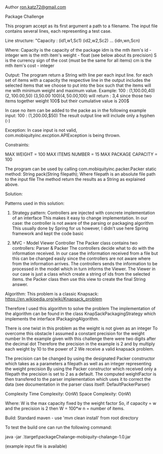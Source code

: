   Author ron.katz72@gmail.com
  
  Package Challenge
  
  This program accept as its first argument a path to a filename.
  The input file contains several lines, each representing a test case.
 
  Line structure: "Capacity : (id1,w1,Sc1) (id2,w2,Sc2) ... (idn,wn,Scn)
  
  Where: Capacity is the capacity of the package
         idm is the mth item's id - integer
         wm  is the mth item's weight - float (see below about its precision)
         S   is the currency sign of the cost (must be the same for all items)
         cm  is the mth item's cost - integer
         
   Output: The program return a String with line per each input line.
   		for each set of items with a capacity the respective line in the output
   		includes the selected items that we choose to put into the box such that
           the items will me with minimum weight and maximum value.
           Example: 100 : (1,100.00,$40) (2,100.00,$50) (3,50.00 $100) (4,50.00,$100)
           will return : 3,4 since those two items together weight 100$ but their cumulative value is 200$
          
   In case no item can be added to the packe
   as in the following example input:
   100 : (1,200.00,$50)
   The result output line will include only a hyphen (-) 
           
   Exception: In case input is not valid, com.mobiquityinc.excption.APIException is being thrown.
   
   Constraints:
   
   MAX WEIGHT              = 100
 	 MAX ITEMS NUMBER        =  15
 	 MAX PACKAGE CAPACITY    = 100
 
   The program can be used by calling com.mobiquityinc.packer.Packer static method:
 	 String pack(String filepath);
 	 Where filepath is an absolute file path to the input file
   The method return the results as a String as explained above.
    
   Solution:
    
   Patterns used in this solution:
    
   1) Strategy pattern:
    	Controllers are injected with concrete implementation of an interface
    	This makes it easy to change implementation.
    	In our case: the controller is not aware of the parsing or packaging algorithm
    	This usually done by Spring for us however, I didn't use here Spring framework
    	and kept the code basic
    
   2) MVC - Model Viewer Controller
    	The Packer class contains two controllers: Parser & Packer
    	The controllers decide what to do with the information received.
    	In our case the information received from a file but this can be changed easily since the
    	controllers are not aware where from the information arrives.
    	The controllers sends the information to be processed in the model which in turn
    	informs the Viewer. The Viewer in our case is just a class which create a string of ids
    	from the selected items. the Packer class then use this view to create the final String answer.
    
   Algorithm:
    	This problem is a classic Knapsack:
    	https://en.wikipedia.org/wiki/Knapsack_problem
  		
  Therefore I used this algorithm to solve the problem
  The implementation of the algorithm can be found in the class KnapSackPackagingStrategy 
  which implements the interface IPackagingAlgorithm.
  
  There is one twist in this problem as the weight is not given as an integer
  To overcome this obstacle I assumed a constant precision for the weight number
  In the example given with this challenge there were two digits after the decimal dot
  Therefore the precision in the example is 2 and by multiply each weight by 10 to the power of 2
  We receive a valid knapsack problem.
  
  The precision can be changed by using the designated Packer constructor which takes
  as a parameters a filepath as well as an integer representing the weight precision
  By using the Packer constructor which received only a filepath
  the precision is set to 2 as a default.
  The computed weightFactor is then transfered to the parser implementation
  which uses it to correct the data (see documentation in the parser class itself: DefaultPackerParser)
  
  Complexity
  Time  Complexity: O(nW)
  Space Complexity: O(nW)
   
  Where: W is the max capacity fixed by the weight factor
   		   So, if capacity = w and the precision is 2 then W = 100*w
         n = number of items.
   
  Build:
  		Standard maven - use 'mvn clean install' from root directory
 
  To test the build one can run the following command:
 
  java -jar .\target\packageChalange-mobiquity-chalange-1.0.jar <full file path>
  
  (example input file is available)
